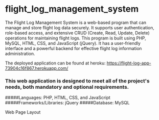 # flight_log_management_system

The Flight Log Management System is a web-based program that can manage and store flight log data securely. It supports user authentication, role-based access, and extensive CRUD (Create, Read, Update, Delete) operations for maintaining flight logs. This program is built using PHP, MySQL, HTML, CSS, and JavaScript (jQuery). It has a user-friendly interface and a powerful backend for effective flight log information administration.

The deployed application can be found at heroku:
https://flight-log-app-73904c16f867.herokuapp.com/

### This web application is designed to meet all of the project's needs, both mandatory and optional requirements.

#####Languages: PHP, HTML, CSS, and JavaScript
#####Frameworks/Libraries:  jQuery
#####Database: MySQL

Web Page Layout





